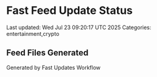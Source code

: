 # Fast Feed Update Status
Last updated: Wed Jul 23 09:20:17 UTC 2025
Categories: entertainment,crypto

## Feed Files Generated

Generated by Fast Updates Workflow
